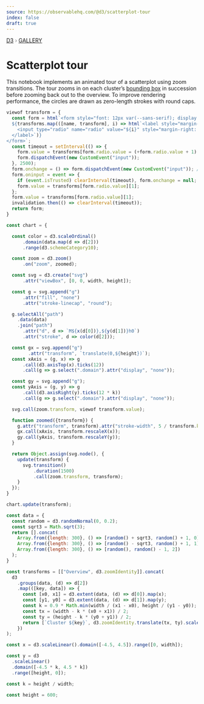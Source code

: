 ```yaml
---
source: https://observablehq.com/@d3/scatterplot-tour
index: false
draft: true
---
```


<div style="color: grey; font: 13px/25.5px var(--sans-serif); text-transform: uppercase;"><h1 style="display: none;">Scatterplot tour</h1><a href="https://d3js.org/">D3</a> › <a href="/@d3/gallery">Gallery</a></div>

# Scatterplot tour

This notebook implements an animated tour of a scatterplot using zoom transitions. The tour zooms in on each cluster’s [bounding box](/@d3/zoom-to-bounding-box) in succession before zooming back out to the overview. To improve rendering performance, the circles are drawn as zero-length strokes with round caps.

```js
viewof transform = {
  const form = html`<form style="font: 12px var(--sans-serif); display: flex; height: 33px; align-items: center;">
  ${transforms.map(([name, transform], i) => html`<label style="margin-right: 1em; display: inline-flex; align-items: center;">
    <input type="radio" name="radio" value="${i}" style="margin-right: 0.5em;" ${i === 0 ? "checked" : ""}> ${name}
  </label>`)}
</form>`;
  const timeout = setInterval(() => {
    form.value = transforms[form.radio.value = (+form.radio.value + 1) % transforms.length][1];
    form.dispatchEvent(new CustomEvent("input"));
  }, 2500);
  form.onchange = () => form.dispatchEvent(new CustomEvent("input")); // Safari
  form.oninput = event => {
    if (event.isTrusted) clearInterval(timeout), form.onchange = null;
    form.value = transforms[form.radio.value][1];
  };
  form.value = transforms[form.radio.value][1];
  invalidation.then(() => clearInterval(timeout));
  return form;
}
```

```js echo
const chart = {

  const color = d3.scaleOrdinal()
      .domain(data.map(d => d[2]))
      .range(d3.schemeCategory10);

  const zoom = d3.zoom()
      .on("zoom", zoomed);

  const svg = d3.create("svg")
      .attr("viewBox", [0, 0, width, height]);

  const g = svg.append("g")
      .attr("fill", "none")
      .attr("stroke-linecap", "round");

  g.selectAll("path")
    .data(data)
    .join("path")
      .attr("d", d => `M${x(d[0])},${y(d[1])}h0`)
      .attr("stroke", d => color(d[2]));

  const gx = svg.append("g")
        .attr("transform", `translate(0,${height})`);
  const xAxis = (g, x) => g
      .call(d3.axisTop(x).ticks(12))
      .call(g => g.select(".domain").attr("display", "none"));

  const gy = svg.append("g");
  const yAxis = (g, y) => g
      .call(d3.axisRight(y).ticks(12 * k))
      .call(g => g.select(".domain").attr("display", "none"));

  svg.call(zoom.transform, viewof transform.value);

  function zoomed({transform}) {
    g.attr("transform", transform).attr("stroke-width", 5 / transform.k);
    gx.call(xAxis, transform.rescaleX(x));
    gy.call(yAxis, transform.rescaleY(y));
  }

  return Object.assign(svg.node(), {
    update(transform) {
      svg.transition()
          .duration(1500)
          .call(zoom.transform, transform);
    }
  });
}
```

```js echo
chart.update(transform);
```

```js echo
const data = {
  const random = d3.randomNormal(0, 0.2);
  const sqrt3 = Math.sqrt(3);
  return [].concat(
    Array.from({length: 300}, () => [random() + sqrt3, random() + 1, 0]),
    Array.from({length: 300}, () => [random() - sqrt3, random() + 1, 1]),
    Array.from({length: 300}, () => [random(), random() - 1, 2])
  );
}
```

```js echo
const transforms = [["Overview", d3.zoomIdentity]].concat(
  d3
    .groups(data, (d) => d[2])
    .map(([key, data]) => {
      const [x0, x1] = d3.extent(data, (d) => d[0]).map(x);
      const [y1, y0] = d3.extent(data, (d) => d[1]).map(y);
      const k = 0.9 * Math.min(width / (x1 - x0), height / (y1 - y0));
      const tx = (width - k * (x0 + x1)) / 2;
      const ty = (height - k * (y0 + y1)) / 2;
      return [`Cluster ${key}`, d3.zoomIdentity.translate(tx, ty).scale(k)];
    })
);
```

```js echo
const x = d3.scaleLinear().domain([-4.5, 4.5]).range([0, width]);
```

```js echo
const y = d3
  .scaleLinear()
  .domain([-4.5 * k, 4.5 * k])
  .range([height, 0]);
```

```js echo
const k = height / width;
```

```js echo
const height = 600;
```
